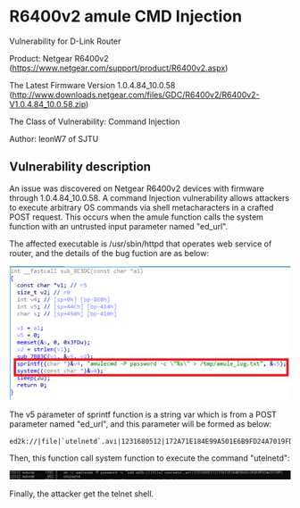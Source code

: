 # R6400v2 amule CMD Injection
Vulnerability for D-Link Router

Product: Netgear R6400v2 (https://www.netgear.com/support/product/R6400v2.aspx)

The Latest Firmware Version 1.0.4.84_10.0.58  (http://www.downloads.netgear.com/files/GDC/R6400v2/R6400v2-V1.0.4.84_10.0.58.zip)

The Class of Vulnerability: Command Injection

Author: leonW7 of SJTU

Vulnerability description
-------------------------
An issue was discovered on Netgear R6400v2 devices with firmware through 1.0.4.84_10.0.58. A command Injection vulnerability allows attackers to execute arbitrary OS commands via shell metacharacters in a crafted POST request. This occurs when the amule function calls the system function with an untrusted input parameter named "ed_url". 

The affected executable is /usr/sbin/httpd that operates web service of router, and the details of the bug fuction are as below:

![image](./img/3.png)

The v5 parameter of sprintf function is a string var which is from a POST parameter named "ed_url", and this parameter will be formed as below:

```
ed2k://|file|`utelnetd`.avi|1231680512|172A71E184E99A501E6B9FD24A7019FD|
```

Then, this function call system function to execute the command "utelnetd":

![image](./img/2.png)

Finally, the attacker get the telnet shell.
